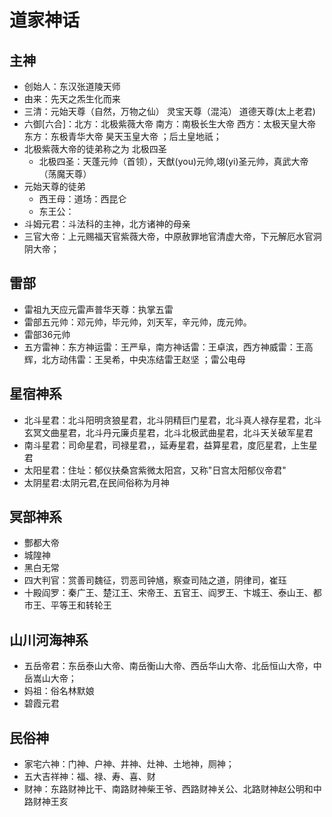 # 道家神话
## 主神
- 创始人：东汉张道陵天师
- 由来：先天之炁生化而来
- 三清：元始天尊（自然，万物之仙） 灵宝天尊（混沌） 道德天尊(太上老君)
- 六御[六合]：北方：北极紫薇大帝 南方：南极长生大帝 西方：太极天皇大帝 东方：东极青华大帝 昊天玉皇大帝 ；后土皇地祇；
- 北极紫薇大帝的徒弟称之为 北极四圣
  - 北极四圣：天蓬元帅（首领），天猷(you)元帅,翊(yi)圣元帅，真武大帝（荡魔天尊）
- 元始天尊的徒弟
  - 西王母：道场：西昆仑
  - 东王公：
- 斗姆元君：斗法科的主神，北方诸神的母亲
- 三官大帝：上元赐福天官紫薇大帝，中原赦罪地官清虚大帝，下元解厄水官洞阴大帝；
## 雷部
- 雷祖九天应元雷声普华天尊：执掌五雷
- 雷部五元帅：邓元帅，毕元帅，刘天军，辛元帅，庞元帅。
- 雷部36元帅
- 五方雷神：东方神运雷：王严阜，南方神话雷：王卓滨，西方神威雷：王高辉，北方动伟雷：王吴希，中央冻结雷王赵坚 ；雷公电母
## 星宿神系
- 北斗星君：北斗阳明贪狼星君，北斗阴精巨门星君，北斗真人禄存星君，北斗玄冥文曲星君，北斗丹元廉贞星君，北斗北极武曲星君，北斗天关破军星君
- 南斗星君：司命星君，司禄星君，，延寿星君，益算星君，度厄星君，上生星君
- 太阳星君：住址：郁仪扶桑宫紫微太阳宫，又称"日宫太阳郁仪帝君"
- 太阴星君:太阴元君,在民间俗称为月神
## 冥部神系
- 酆都大帝
- 城隍神
- 黑白无常
- 四大判官：赏善司魏征，罚恶司钟馗，察查司陆之道，阴律司，崔珏
- 十殿阎罗：秦广王、楚江王、宋帝王、五官王、阎罗王、卞城王、泰山王、都市王、平等王和转轮王
## 山川河海神系
- 五岳帝君：东岳泰山大帝、南岳衡山大帝、西岳华山大帝、北岳恒山大帝，中岳嵩山大帝；
- 妈祖：俗名林默娘
- 碧霞元君
## 民俗神
- 家宅六神：门神、户神、井神、灶神、土地神，厕神；
- 五大吉祥神：福、禄、寿、喜、财
- 财神：东路财神比干、南路财神柴王爷、西路财神关公、北路财神赵公明和中路财神王亥

